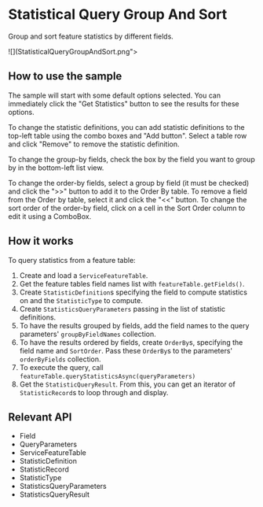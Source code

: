 # Statistical Query Group And Sort

Group and sort feature statistics by different fields.

![](StatisticalQueryGroupAndSort.png">

## How to use the sample

The sample will start with some default options selected. You can immediately click the "Get Statistics" button to
 see the results for these options.

To change the statistic definitions, you can add statistic definitions to the top-left table using the combo boxes 
and "Add button". Select a table row and click "Remove" to remove the statistic definition.

To change the group-by fields, check the box by the field you want to group by in the bottom-left list view.

To change the order-by fields, select a group by field (it must be checked) and click the ">>" button to add it to
 the Order By table. To remove a field from the Order by table, select it and click the "<<" button. To change the 
 sort order of the order-by field, click on a cell in the Sort Order column to edit it using a ComboBox.
 
 ## How it works
 
 To query statistics from a feature table:
 
 
  1. Create and load a `ServiceFeatureTable`.
  2. Get the feature tables field names list with `featureTable.getFields()`.
  3. Create `StatisticDefinition`s specifying the field to compute statistics on and the 
  `StatisticType` to compute.
  4. Create `StatisticsQueryParameters` passing in the list of statistic definitions.
  5. To have the results grouped by fields, add the field names to the query parameters' 
  `groupByFieldNames` collection.
  6. To have the results ordered by fields, create `OrderBy`s, specifying the field name and 
  `SortOrder`. Pass these `OrderBy`s to the parameters' `orderByFields` 
  collection.
  7. To execute the query, call `featureTable.queryStatisticsAsync(queryParameters)`
  8. Get the `StatisticQueryResult`. From this, you can get an iterator of 
  `StatisticRecord`s to loop through and display.
 
 
 ## Relevant API
 
 
  * Field
  * QueryParameters
  * ServiceFeatureTable
  * StatisticDefinition
  * StatisticRecord
  * StatisticType
  * StatisticsQueryParameters
  * StatisticsQueryResult
 
